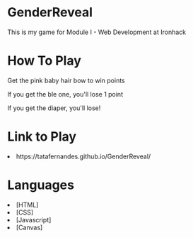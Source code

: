 # GenderReveal

This is my game for Module I - Web Development at Ironhack


# How To Play

<p>Get the pink baby hair bow to win points</p>
<p>If you get the ble one, you'll lose 1 point</p>
<p>If you get the diaper, you'll lose!</p>

# Link to Play

<li>https://tatafernandes.github.io/GenderReveal/</li>

# Languages
<li>[HTML]</li>
<li>[CSS]</li>
<li>[Javascript]</li>
<li>[Canvas]</li>
